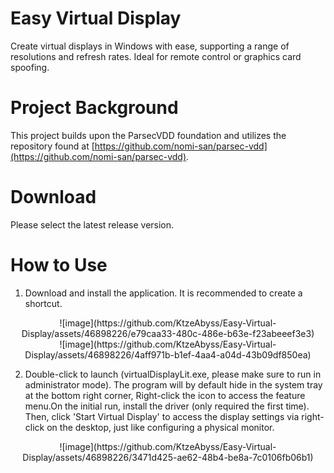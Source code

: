 # Easy Virtual Display

Create virtual displays in Windows with ease, supporting a range of resolutions and refresh rates. Ideal for remote control or graphics card spoofing.

# Project Background

This project builds upon the ParsecVDD foundation and utilizes the repository found at [https://github.com/nomi-san/parsec-vdd](https://github.com/nomi-san/parsec-vdd).

# Download

Please select the latest release version.


# How to Use

1. Download and install the application. It is recommended to create a shortcut.
<center>
![image](https://github.com/KtzeAbyss/Easy-Virtual-Display/assets/46898226/e79caa33-480c-486e-b63e-f23abeeef3e3)
</center>

<center>
![image](https://github.com/KtzeAbyss/Easy-Virtual-Display/assets/46898226/4aff971b-b1ef-4aa4-a04d-43b09df850ea)
</center>

2. Double-click to launch (virtualDisplayLit.exe, please make sure to run in administrator mode). The program will by default hide in the system tray at the bottom right corner, Right-click the icon to access the feature menu.On the initial run, install the driver (only required the first time). Then, click 'Start Virtual Display' to access the display settings via right-click on the desktop, just like configuring a physical monitor.

<center>
![image](https://github.com/KtzeAbyss/Easy-Virtual-Display/assets/46898226/3471d425-ae62-48b4-be8a-7c0106fb06b1)
</center>
